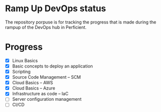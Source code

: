 # Ramp Up DevOps status
The repository porpuse is for tracking the progress that is made during the rampup of the DevOps hub in Perficient.

# Progress

- [x] Linux Basics
- [x] Basic concepts to deploy an application
- [x] Scripting
- [x] Source Code Management – SCM
- [x] Cloud Basics – AWS
- [x] Cloud Basics – Azure
- [x] Infrastructure as code – IaC
- [ ] Server configuration management
- [ ] CI/CD
